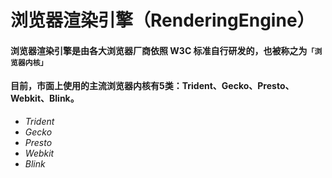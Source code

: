 # 浏览器渲染引擎（RenderingEngine）
#### 浏览器渲染引擎是由各大浏览器厂商依照 W3C 标准自行研发的，也被称之为`「浏览器内核」`
#### 目前，市面上使用的主流浏览器内核有5类：Trident、Gecko、Presto、Webkit、Blink。
* *Trident*
* *Gecko*
* *Presto*
* *Webkit*
* *Blink*
